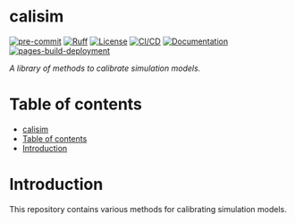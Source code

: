 # calisim

[![pre-commit](https://img.shields.io/badge/pre--commit-enabled-brightgreen?logo=pre-commit)](https://github.com/pre-commit/pre-commit)
[![Ruff](https://img.shields.io/endpoint?url=https://raw.githubusercontent.com/astral-sh/ruff/main/assets/badge/v2.json)](https://github.com/astral-sh/ruff)
[![License](https://img.shields.io/badge/License-Apache_2.0-blue.svg)](https://opensource.org/licenses/Apache-2.0)
[![CI/CD](https://github.com/PlantandFoodResearch/calisim/actions/workflows/cicd.yaml/badge.svg?branch=main)](https://github.com/PlantandFoodResearch/calisim/actions/workflows/cicd.yaml)
[![Documentation](https://github.com/PlantandFoodResearch/calisim/actions/workflows/docs.yaml/badge.svg?branch=main)](https://github.com/PlantandFoodResearch/calisim/actions/workflows/docs.yaml)
[![pages-build-deployment](https://github.com/PlantandFoodResearch/calisim/actions/workflows/pages/pages-build-deployment/badge.svg?branch=gh-pages)](https://github.com/PlantandFoodResearch/calisim/actions/workflows/pages/pages-build-deployment)

*A library of methods to calibrate simulation models.*

# Table of contents

- [calisim](#calisim)
- [Table of contents](#table-of-contents)
- [Introduction](#introduction)

# Introduction

This repository contains various methods for calibrating simulation models.
